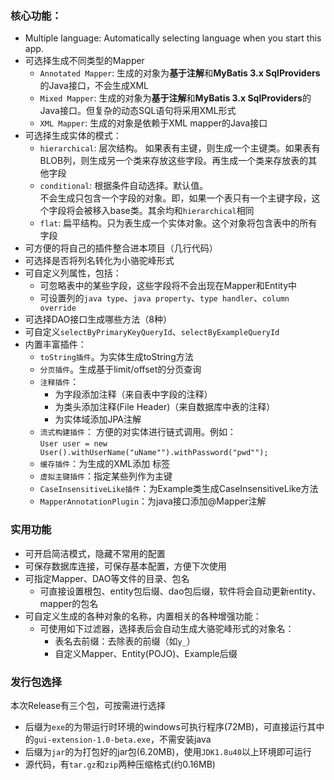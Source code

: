 
### 核心功能：
- Multiple language: Automatically selecting language when you start this app.
- 可选择生成不同类型的Mapper
  - `Annotated Mapper`: 生成的对象为**基于注解**和**MyBatis 3.x SqlProviders**的Java接口，不会生成XML
  - `Mixed Mapper`:  生成的对象为**基于注解**和**MyBatis 3.x SqlProviders**的Java接口。但复杂的动态SQL语句将采用XML形式
  - `XML Mapper`:  生成的对象是依赖于XML mapper的Java接口
- 可选择生成实体的模式：
    - `hierarchical`:	层次结构。 如果表有主键，则生成一个主键类。如果表有BLOB列，则生成另一个类来存放这些字段。再生成一个类来存放表的其他字段
    - `conditional`:	根据条件自动选择。默认值。  
                        不会生成只包含一个字段的对象。即，如果一个表只有一个主键字段，这个字段将会被移入base类。其余均和`hierarchical`相同
    - `flat`:          扁平结构。只为表生成一个实体对象。这个对象将包含表中的所有字段
- 可方便的将自己的插件整合进本项目（几行代码）
- 可选择是否将列名转化为小骆驼峰形式
- 可自定义列属性，包括：
    - 可忽略表中的某些字段，这些字段将不会出现在Mapper和Entity中
    - 可设置列的`java type`、`java property`、`type handler`、`column override`
- 可选择DAO接口生成哪些方法（8种）
- 可自定义`selectByPrimaryKeyQueryId`、`selectByExampleQueryId` 
- 内置丰富插件：
    - `toString插件`。为实体生成toString方法
    - `分页插件`。生成基于limit/offset的分页查询
    - `注释插件`：
        - 为字段添加注释（来自表中字段的注释）
        - 为类头添加注释(File Header)（来自数据库中表的注释）
        - 为实体域添加JPA注解
    - `流式构建插件`：  方便的对实体进行链式调用。例如：    
            ```
            User user = new User().withUserName("uName"").withPassword("pwd"");
            ```  
    - `缓存插件`：为生成的XML添加 <cache> 标签
    - `虚拟主键插件`：指定某些列作为主键
    - `CaseInsensitiveLike插件`：为Example类生成CaseInsensitiveLike方法
    - `MapperAnnotationPlugin`：为java接口添加@Mapper注解
    
### 实用功能
- 可开启简洁模式，隐藏不常用的配置
- 可保存数据库连接，可保存基本配置，方便下次使用
- 可指定Mapper、DAO等文件的目录、包名
    - 可直接设置根包、entity包后缀、dao包后缀，软件将会自动更新entity、mapper的包名
- 可自定义生成的各种对象的名称，内置相关的各种增强功能：
    - 可使用如下过滤器，选择表后会自动生成大骆驼峰形式的对象名：
      - 表名去前缀：去除表的前缀（如`y_`）
      - 自定义Mapper、Entity(POJO)、Example后缀
      
### 发行包选择
本次Release有三个包，可按需进行选择
- 后缀为`exe`的为带运行时环境的windows可执行程序(72MB)，可直接运行其中的`gui-extension-1.0-beta.exe`，不需安装java
- 后缀为`jar`的为打包好的jar包(6.20MB)，使用`JDK1.8u40`以上环境即可运行
- 源代码，有`tar.gz`和`zip`两种压缩格式(约0.16MB)